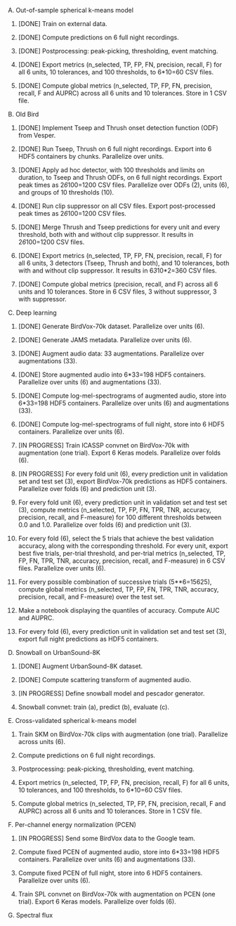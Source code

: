 A. Out-of-sample spherical k-means model
1. [DONE] Train on external data.

2. [DONE] Compute predictions on 6 full night recordings.

3. [DONE] Postprocessing: peak-picking, thresholding, event matching.

4. [DONE] Export metrics (n_selected, TP, FP, FN, precision, recall, F)
for all 6 units, 10 tolerances, and 100 thresholds, to 6*10=60 CSV files.

5. [DONE] Compute global metrics (n_selected, TP, FP, FN, precision, recall, F and AUPRC) across all 6 units and 10 tolerances. Store in 1 CSV file.


B. Old Bird
1. [DONE] Implement Tseep and Thrush onset detection function (ODF) from Vesper.

2. [DONE] Run Tseep, Thrush on 6 full night recordings. Export into 6 HDF5 containers by chunks. Parallelize over units.

3. [DONE] Apply ad hoc detector, with 100 thresholds and limits on duration, to Tseep and Thrush ODFs, on 6 full night recordings. Export peak times as 2*6*100=1200 CSV files. Parallelize over ODFs (2), units (6), and groups of 10 thresholds (10).

4. [DONE] Run clip suppressor on all CSV files. Export post-processed peak times as 2*6*100=1200 CSV files.

5. [DONE] Merge Thrush and Tseep predictions for every unit and every threshold, both with and without clip suppressor. It results in 2*6*100=1200 CSV files.

6. [DONE] Export metrics (n_selected, TP, FP, FN, precision, recall, F) for all 6 units, 3 detectors (Tseep, Thrush and both), and 10 tolerances, both with and without clip suppressor. It results in 6*3*10*2=360 CSV files.

7. [DONE] Compute global metrics (precision, recall, and F) across all 6 units and 10 tolerances. Store in 6 CSV files, 3 without suppressor, 3 with suppressor.


C. Deep learning
1. [DONE] Generate BirdVox-70k dataset. Parallelize over units (6).

2. [DONE] Generate JAMS metadata. Parallelize over units (6).

3. [DONE] Augment audio data: 33 augmentations. Parallelize over augmentations (33).

4. [DONE] Store augmented audio into 6*33=198 HDF5 containers. Parallelize over units (6) and augmentations (33).

5. [DONE] Compute log-mel-spectrograms of augmented audio, store into 6*33=198 HDF5 containers. Parallelize over units (6) and augmentations (33).

6. [DONE] Compute log-mel-spectrograms of full night, store into 6 HDF5 containers. Parallelize over units (6).

7. [IN PROGRESS] Train ICASSP convnet on BirdVox-70k with augmentation (one trial). Export 6 Keras models. Parallelize over folds (6).

8. [IN PROGRESS] For every fold unit (6), every prediction unit in validation set and test set (3), export BirdVox-70k predictions as HDF5 containers. Parallelize over folds (6) and prediction unit (3).

9. For every fold unit (6), every prediction unit in validation set and test set (3), compute metrics (n_selected, TP, FP, FN, TPR, TNR, accuracy, precision, recall, and F-measure) for 100 different thresholds between 0.0 and 1.0. Parallelize over folds (6) and prediction unit (3).

10. For every fold (6), select the 5 trials that achieve the best validation accuracy, along with the corresponding threshold. For every unit, export best five trials, per-trial threshold, and per-trial metrics (n_selected, TP, FP, FN, TPR, TNR, accuracy, precision, recall, and F-measure) in 6 CSV files. Parallelize over units (6).

11. For every possible combination of successive trials (5**6=15625), compute global metrics (n_selected, TP, FP, FN, TPR, TNR, accuracy, precision, recall, and F-measure) over the test set.

12. Make a notebook displaying the quantiles of accuracy. Compute AUC and AUPRC.

13. For every fold (6), every prediction unit in validation set and test set (3), export full night predictions as HDF5 containers.


D. Snowball on UrbanSound-8K
1. [DONE] Augment UrbanSound-8K dataset.

2. [DONE] Compute scattering transform of augmented audio.

3. [IN PROGRESS] Define snowball model and pescador generator.

4. Snowball convnet: train (a), predict (b), evaluate (c).


E. Cross-validated spherical k-means model
1. Train SKM on BirdVox-70k clips with augmentation (one trial). Parallelize across units (6).

2. Compute predictions on 6 full night recordings.

3. Postprocessing: peak-picking, thresholding, event matching.

4. Export metrics (n_selected, TP, FP, FN, precision, recall, F)
for all 6 units, 10 tolerances, and 100 thresholds, to 6*10=60 CSV files.

5. Compute global metrics (n_selected, TP, FP, FN, precision, recall, F and AUPRC) across all 6 units and 10 tolerances. Store in 1 CSV file.


F. Per-channel energy normalization (PCEN)
1. [IN PROGRESS] Send some BirdVox data to the Google team.

2. Compute fixed PCEN of augmented audio, store into 6*33=198 HDF5 containers. Parallelize over units (6) and augmentations (33).

3. Compute fixed PCEN of full night, store into 6 HDF5 containers. Parallelize over units (6).

4. Train SPL convnet on BirdVox-70k with augmentation on PCEN (one trial). Export 6 Keras models. Parallelize over folds (6).

G. Spectral flux
